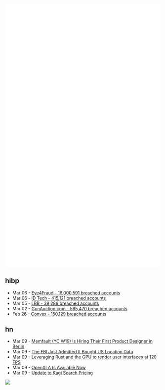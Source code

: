 ![Metrics](https://raw.githubusercontent.com/phixion/phixion/master/metrics.svg)

## hibp

<!--
for https://github.com/phixion/phixion/blob/main/.github/workflows/feeds.yml
-->
<!--START_SECTION:haveibeenpwnd-->
- Mar 06 - [Eye4Fraud - 16,000,591 breached accounts](https://haveibeenpwned.com/PwnedWebsites#Eye4Fraud)
- Mar 06 - [iD Tech - 415,121 breached accounts](https://haveibeenpwned.com/PwnedWebsites#iDTech)
- Mar 05 - [LBB - 39,288 breached accounts](https://haveibeenpwned.com/PwnedWebsites#LBB)
- Mar 02 - [GunAuction.com - 565,470 breached accounts](https://haveibeenpwned.com/PwnedWebsites#GunAuction)
- Feb 26 - [Convex - 150,129 breached accounts](https://haveibeenpwned.com/PwnedWebsites#Convex)
<!--END_SECTION:haveibeenpwnd-->

## hn

<!--
for https://github.com/phixion/phixion/blob/main/.github/workflows/feeds.yml
-->
<!--START_SECTION:hn-->
- Mar 09 - [Memfault (YC W19) Is Hiring Their First Product Designer in Berlin](https://jobs.lever.co/memfault/730541eb-637f-4d9d-9526-8949432f9a34)
- Mar 09 - [The FBI Just Admitted It Bought US Location Data](https://www.wired.com/story/fbi-purchase-location-data-wray-senate/)
- Mar 09 - [Leveraging Rust and the GPU to render user interfaces at 120 FPS](https://zed.dev/blog/videogame)
- Mar 09 - [OpenXLA Is Available Now](https://opensource.googleblog.com/2023/03/openxla-is-ready-to-accelerate-and-simplify-ml-development.html)
- Mar 09 - [Update to Kagi Search Pricing](https://blog.kagi.com/update-kagi-search-pricing)
<!--END_SECTION:hn-->

<!--
for https://yhype.me
-->
![](https://hit.yhype.me/github/profile?user_id=13013670)
